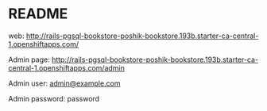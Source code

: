 # README

web: http://rails-pgsql-bookstore-poshik-bookstore.193b.starter-ca-central-1.openshiftapps.com/

Admin page: http://rails-pgsql-bookstore-poshik-bookstore.193b.starter-ca-central-1.openshiftapps.com/admin

Admin user: admin@example.com

Admin password: password